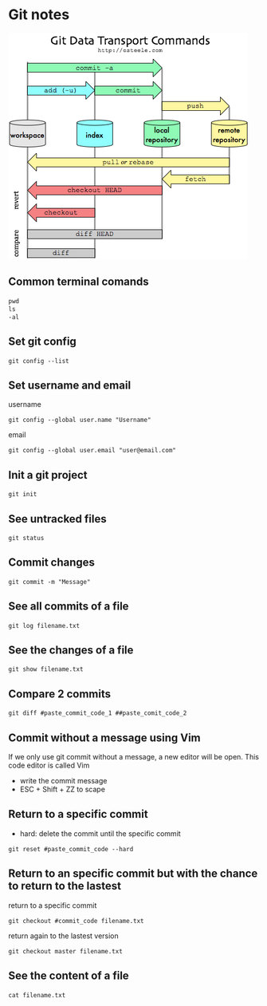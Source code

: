 # Git notes

![git-stages-image](https://raw.githubusercontent.com/solisjoaquin/git-github-notes/main/git.png)

## Common terminal comands

```
pwd 
ls 
-al
```
## Set git config
```
git config --list
```
## Set username and email

username
```
git config --global user.name "Username"
```
email
```
git config --global user.email "user@email.com"
```

## Init a git project

```
git init
```
## See untracked files

```
git status
```

## Commit changes
```
git commit -m "Message"
```

## See all commits of a file 

```
git log filename.txt
```

## See the changes of a file
```
git show filename.txt
```

## Compare 2 commits

```
git diff #paste_commit_code_1 ##paste_comit_code_2
```

## Commit without a message using Vim
If we only use git commit without a message, a new editor will be open. This code editor is called Vim
* write the commit message 
* ESC + Shift + ZZ to scape

## Return to a specific commit
* hard: delete the commit until the specific commit
```
git reset #paste_commit_code --hard
```
## Return to an specific commit but with the chance to return to the lastest
return to a specific commit
```
git checkout #commit_code filename.txt
```
return again to the lastest version
```
git checkout master filename.txt
```

## See the content of a file
```
cat filename.txt
```


